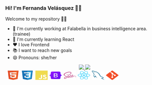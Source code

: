 ### Hi! I'm Fernanda Velásquez 🌈✨

Welcome to my repository  🙋‍♀️

- 🔭 I'm currently working at Falabella in business intelligence area. (trainee)
- 🌱 I'm currently learning React
- ❤️ I love Frontend  
- 📚 I want to reach new goals
- 😄 Pronouns: she/her

<div align="center">
  <a href="https://github.com/Ferla04">
    <img height="180em" src="https://github-readme-stats.vercel.app/api?username=Ferla04&show_icons=true&theme=tokyonight&include_all_commits=true&count_private=true"/>
    <img height="180em" src="https://github-readme-stats.vercel.app/api/top-langs/?username=Ferla04&layout=compact&langs_count=7&theme=tokyonight"/>
   </a>
</div>

  
<div align="center" style="display:flex; gap: 5px;"><br>
  <img alt="Rafa-HTML" height="30" width="40" src="https://raw.githubusercontent.com/devicons/devicon/master/icons/html5/html5-original.svg">
  <img alt="Rafa-CSS" height="30" width="40" src="https://raw.githubusercontent.com/devicons/devicon/master/icons/css3/css3-original.svg">
  <img alt="Rafa-Js" height="30" width="40" src="https://raw.githubusercontent.com/devicons/devicon/master/icons/javascript/javascript-plain.svg">
  <img alt="Rafa-bootstrap" height="30" width="40" src="https://raw.githubusercontent.com/devicons/devicon/master/icons/bootstrap/bootstrap-original.svg">
  <img alt="Rafa-bootstrap" height="30" width="40" src="https://raw.githubusercontent.com/devicons/devicon/master/icons/sass/sass-original.svg">
  <img alt="Rafa-React" height="30" width="40" src="https://raw.githubusercontent.com/devicons/devicon/master/icons/react/react-original.svg">
  <img alt="Rafa-msql" height="30" width="40" src="https://raw.githubusercontent.com/devicons/devicon/master/icons/mysql/mysql-original.svg">
  <img alt="Rafa-git" height="30" width="40" src="https://raw.githubusercontent.com/devicons/devicon/master/icons/git/git-original.svg">
</div>
